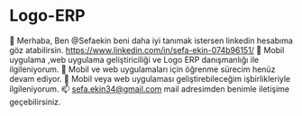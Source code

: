 # Logo-ERP 
👋 Merhaba, Ben @Sefaekin beni daha iyi tanımak istersen linkedin hesabıma göz atabilirsin. 
https://www.linkedin.com/in/sefa-ekin-074b96151/ 
👀 Mobil uygulama ,web uygulama geliştiriciliği ve Logo ERP danışmanlığı ile ilgileniyorum. 
🌱 Mobil ve web uygulamaları için öğrenme sürecim henüz devam ediyor. 
💞️ Mobil veya web uygulaması geliştirebileceğim işbirlikleriyle ilgileniyorum. 
📫 sefa.ekin34@gmail.com mail adresimden benimle iletişime geçebilirsiniz.